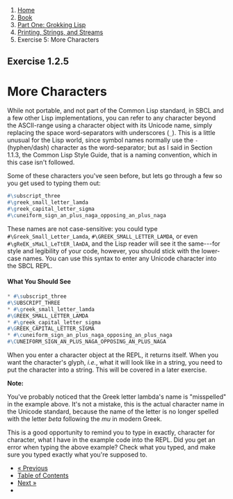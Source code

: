 <ol class="breadcrumb">
  <li><a href="/">Home</a></li>
  <li><a href="/book/">Book</a></li>
  <li><a href="/book/1-0-0-overview/">Part One: Grokking Lisp</a></li>
  <li><a href="/book/1-02-00-input-output/">Printing, Strings, and Streams</a></li>
  <li class="active">Exercise 5: More Characters</li>
</ol>

## Exercise 1.2.5

# More Characters

While not portable, and not part of the Common Lisp standard, in SBCL and a few other Lisp implementations, you can refer to any character beyond the ASCII-range using a character object with its Unicode name, simply replacing the space word-separators with underscores (`_`).  This is a little unusual for the Lisp world, since symbol names normally use the `-` (hyphen/dash) character as the word-separator; but as I said in Section 1.1.3, the Common Lisp Style Guide, that is a naming convention, which in this case isn't followed.

Some of these characters you've seen before, but lets go through a few so you get used to typing them out:

```lisp
#\subscript_three
#\greek_small_letter_lamda
#\greek_capital_letter_sigma
#\cuneiform_sign_an_plus_naga_opposing_an_plus_naga
```

These names are not case-sensitive: you could type `#\Greek_Small_Letter_Lamda`, `#\GREEK_SMALL_LETTER_LAMDA`, or even `#\gReEK_sMaLl_LeTtER_lAmDA`, and the Lisp reader will see it the same---for style and legibility of your code, however, you should stick with the lower-case names. You can use this syntax to enter any Unicode character into the SBCL REPL.

#### What You Should See

```lisp
* #\subscript_three
#\SUBSCRIPT_THREE
* #\greek_small_letter_lamda
#\GREEK_SMALL_LETTER_LAMDA
* #\greek_capital_letter_sigma
#\GREEK_CAPITAL_LETTER_SIGMA
* #\cuneiform_sign_an_plus_naga_opposing_an_plus_naga
#\CUNEIFORM_SIGN_AN_PLUS_NAGA_OPPOSING_AN_PLUS_NAGA
```

When you enter a character object at the REPL, it returns itself.  When you want the character's glyph, *i.e.*, what it will look like in a string, you need to put the character into a string.  This will be covered in a later exercise.

<div class="alert alert-warning">
  <strong>Note:</strong>
  <p>You've probably noticed that the Greek letter lambda's name is "misspelled" in the example above. It's not a mistake, this is the actual character name in the Unicode standard, because the name of the letter is no longer spelled with the letter <em>beta</em> following the <em>mu</em> in modern Greek.</p>
  <p>This is a good opportunity to remind you to type in exactly, character for character, what I have in the example code into the REPL. Did you get an error when typing the above example? Check what you typed, and make sure you typed exactly what you're supposed to.</p>
</div>

<ul class="pager">
  <li class="previous"><a href="/book/1-02-04-chars.md">&laquo; Previous</a></li>
  <li><a href="/book/">Table of Contents</a></li>
  <li class="next"><a href="/book/1-02-06-char-codes.md">Next &raquo;</a><li>
</ul>
